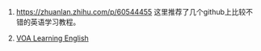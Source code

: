 1. https://zhuanlan.zhihu.com/p/60544455 这里推荐了几个github上比较不错的英语学习教程。

2. [VOA Learning English](https://learningenglish.voanews.com/)

